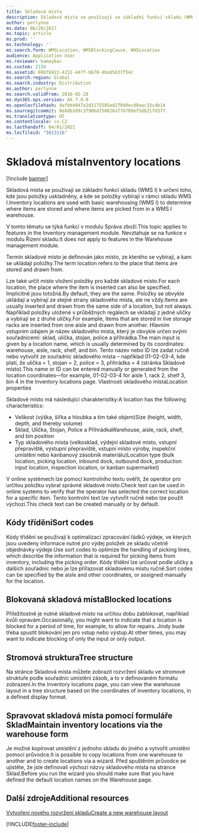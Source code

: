 ```yaml
---
title: Skladová místa
description: Skladová místa se používají se základní funkcí skladu (WMS I) k určení toho, kde jsou položky uskladněny, a kde se položky vybírají v rámci skladu WMS I.
author: perlynne
ms.date: 06/20/2017
ms.topic: article
ms.prod: ''
ms.technology: ''
ms.search.form: WMSLocation, WMSBlockingCause, WHSLocation
audience: Application User
ms.reviewer: kamaybac
ms.custom: 2134
ms.assetid: 69bf6922-4151-447f-b678-4ba95637f54c
ms.search.region: Global
ms.search.industry: Distribution
ms.author: perlynne
ms.search.validFrom: 2016-02-28
ms.dyn365.ops.version: AX 7.0.0
ms.openlocfilehash: 4afbb4847a2d3175585ed270d8ecd8aac33c4b14
ms.sourcegitcommit: 0e8db169c3f90bd750826af76709ef5d621fd377
ms.translationtype: HT
ms.contentlocale: cs-CZ
ms.lasthandoff: 04/01/2021
ms.locfileid: "5813116"
---
```

# <a name="inventory-locations"></a><span data-ttu-id="31814-103">Skladová místa</span><span class="sxs-lookup"><span data-stu-id="31814-103">Inventory locations</span></span>

[!include [banner](../includes/banner.md)]

<span data-ttu-id="31814-104">Skladová místa se používají se základní funkcí skladu (WMS I) k určení toho, kde jsou položky uskladněny, a kde se položky vybírají v rámci skladu WMS I.</span><span class="sxs-lookup"><span data-stu-id="31814-104">Inventory locations are used with basic warehousing (WMS I) to determine where items are stored and where items are picked from in a WMS I warehouse.</span></span>

<span data-ttu-id="31814-105">V tomto tématu se týká funkcí v modulu Správa zboží.</span><span class="sxs-lookup"><span data-stu-id="31814-105">This topic applies to features in the Inventory management module.</span></span> <span data-ttu-id="31814-106">Nevztahuje se na funkce v modulu Řízení skladu.</span><span class="sxs-lookup"><span data-stu-id="31814-106">It does not apply to features in the Warehouse management module.</span></span>

<span data-ttu-id="31814-107">Termín skladové místo je definován jako místo, ze kterého se vybírají, a kam se ukládají položky.</span><span class="sxs-lookup"><span data-stu-id="31814-107">The term location refers to the place that items are stored and drawn from.</span></span>

<span data-ttu-id="31814-108">Lze také určit místo vložení položky pro každé skladové místo.</span><span class="sxs-lookup"><span data-stu-id="31814-108">For each location, the place where the item is inserted can also be specified.</span></span> <span data-ttu-id="31814-109">Implicitně jsou totožná.</span><span class="sxs-lookup"><span data-stu-id="31814-109">By default, they are the same.</span></span> <span data-ttu-id="31814-110">Položky se obvykle ukládají a vybírají ze stejné strany skladového místa, ale ne vždy.</span><span class="sxs-lookup"><span data-stu-id="31814-110">Items are usually inserted and drawn from the same side of a location, but not always.</span></span> <span data-ttu-id="31814-111">Například položky uložené v průběžných regálech se vkládají z jedné uličky a vybírají se z druhé uličky.</span><span class="sxs-lookup"><span data-stu-id="31814-111">For example, items that are stored in live storage racks are inserted from one aisle and drawn from another.</span></span> <span data-ttu-id="31814-112">Hlavním vstupním údajem je název skladového místa, který je obvykle určen svými souřadnicemi: sklad, ulička, stojan, police a přihrádka.</span><span class="sxs-lookup"><span data-stu-id="31814-112">The main input is given by a location name, which is usually determined by its coordinates: warehouse, aisle, rack, shelf, and bin.</span></span> <span data-ttu-id="31814-113">Tento název nebo ID lze zadat ručně nebo vytvořit ze souřadnic skladového místa – například 01-02-03-4, kde platí, že ulička = 1, stojan = 2, police = 3, přihrádka = 4 (stránka Skladové místo).</span><span class="sxs-lookup"><span data-stu-id="31814-113">This name or ID can be entered manually or generated from the location coordinates—for example, 01-02-03-4 for aisle 1, rack 2, shelf 3, bin 4 in the Inventory locations page.</span></span>
<span data-ttu-id="31814-114">Vlastnosti skladového místa</span><span class="sxs-lookup"><span data-stu-id="31814-114">Location properties</span></span>

<span data-ttu-id="31814-115">Skladové místo má následující charakteristiky:</span><span class="sxs-lookup"><span data-stu-id="31814-115">A location has the following characteristics:</span></span>
-   <span data-ttu-id="31814-116">Velikost (výška, šířka a hloubka a tím také objem)</span><span class="sxs-lookup"><span data-stu-id="31814-116">Size (height, width, depth, and thereby volume)</span></span>
-   <span data-ttu-id="31814-117">Sklad, Ulička, Stojan, Police a Přihrádka</span><span class="sxs-lookup"><span data-stu-id="31814-117">Warehouse, aisle, rack, shelf, and bin position</span></span>
-   <span data-ttu-id="31814-118">Typ skladového místa (velkosklad, výdejní skladové místo, vstupní přepraviště, výstupní přepraviště, vstupní místo výroby, inspekční umístění nebo kanbanový zásobník materiálu)</span><span class="sxs-lookup"><span data-stu-id="31814-118">Location type (bulk location, picking location, inbound dock, outbound dock, production input location, inspection location, or kanban supermarket)</span></span>

<span data-ttu-id="31814-119">V online systémech lze pomocí kontrolního textu ověřit, že operátor pro určitou položku vybral správné skladové místo.</span><span class="sxs-lookup"><span data-stu-id="31814-119">Check text can be used in online systems to verify that the operator has selected the correct location for a specific item.</span></span> <span data-ttu-id="31814-120">Tento kontrolní text lze vytvořit ručně nebo lze použít výchozí.</span><span class="sxs-lookup"><span data-stu-id="31814-120">This check text can be created manually or by default.</span></span>

## <a name="sort-codes"></a><span data-ttu-id="31814-121">Kódy třídění</span><span class="sxs-lookup"><span data-stu-id="31814-121">Sort codes</span></span>
<span data-ttu-id="31814-122">Kódy třídění se používají k optimalizaci zpracování řádků výdeje, ve kterých jsou uvedeny informace nutné pro výdej položek ze skladu včetně objednávky výdeje.</span><span class="sxs-lookup"><span data-stu-id="31814-122">Use sort codes to optimize the handling of picking lines, which describe the information that is required for picking items from inventory, including the picking order.</span></span> <span data-ttu-id="31814-123">Kódy třídění lze určovat podle uličky a dalších souřadnic nebo je lze přiřazovat skladovému místu ručně.</span><span class="sxs-lookup"><span data-stu-id="31814-123">Sort codes can be specified by the aisle and other coordinates, or assigned manually for the location.</span></span>

## <a name="blocked-locations"></a><span data-ttu-id="31814-124">Blokovaná skladová místa</span><span class="sxs-lookup"><span data-stu-id="31814-124">Blocked locations</span></span>
<span data-ttu-id="31814-125">Příležitostně je nutné skladové místo na určitou dobu zablokovat, například kvůli opravám.</span><span class="sxs-lookup"><span data-stu-id="31814-125">Occasionally, you might want to indicate that a location is blocked for a period of time, for example, to allow for repairs.</span></span> <span data-ttu-id="31814-126">Jindy bude třeba spustit blokování jen pro vstup nebo výstup.</span><span class="sxs-lookup"><span data-stu-id="31814-126">At other times, you may want to indicate blocking of only the input or only output.</span></span>

## <a name="tree-structure"></a><span data-ttu-id="31814-127">Stromová struktura</span><span class="sxs-lookup"><span data-stu-id="31814-127">Tree structure</span></span>

<span data-ttu-id="31814-128">Na stránce Skladová místa můžete zobrazit rozvržení skladu ve stromové struktuře podle souřadnic umístění zásob, a to v definovaném formátu zobrazení.</span><span class="sxs-lookup"><span data-stu-id="31814-128">In the Inventory locations page, you can view the warehouse layout in a tree structure based on the coordinates of inventory locations, in a defined display format.</span></span>

## <a name="maintain-inventory-locations-via-the-warehouse-form"></a><span data-ttu-id="31814-129">Spravovat skladová místa pomocí formuláře Sklad</span><span class="sxs-lookup"><span data-stu-id="31814-129">Maintain inventory locations via the warehouse form</span></span>

<span data-ttu-id="31814-130">Je možné kopírovat umístění z jednoho skladu do jiného a vytvořit umístění pomocí průvodce.</span><span class="sxs-lookup"><span data-stu-id="31814-130">It is possible to copy locations from one warehouse to another and to create locations via a wizard.</span></span> <span data-ttu-id="31814-131">Před spuštěním průvodce se ujistěte, že jste definovali výchozí názvy skladového místa na stránce Sklad.</span><span class="sxs-lookup"><span data-stu-id="31814-131">Before you run the wizard you should make sure that you have defined the default location names on the Warehouse page.</span></span>



<a name="additional-resources"></a><span data-ttu-id="31814-132">Další zdroje</span><span class="sxs-lookup"><span data-stu-id="31814-132">Additional resources</span></span>
--------

[<span data-ttu-id="31814-133">Vytvoření nového rozvržení skladu</span><span class="sxs-lookup"><span data-stu-id="31814-133">Create a new warehouse layout</span></span>](tasks/create-new-warehouse-layout.md)


[!INCLUDE[footer-include](../../includes/footer-banner.md)]